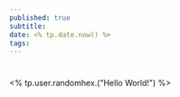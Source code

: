 ```yaml
---
published: true
subtitle:
date: <% tp.date.now() %>
tags: 
---
```


# 

<% tp.user.randomhex.("Hello World!") %>


